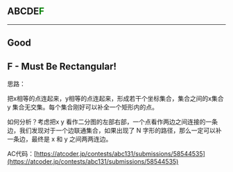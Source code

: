 ## ABCDE<font color=green>F</font>

---

## Good

## F - Must Be Rectangular!

思路：

把x相等的点连起来，y相等的点连起来，形成若干个坐标集合，集合之间的x集合 y 集合无交集。每个集合刚好可以补全一个矩形内的点。

如何分析？考虑把x y 看作二分图的左部右部，一个点看作两边之间连接的一条边，我们发现对于一个边联通集合，如果出现了 N 字形的路径，那么一定可以补一条边，最终是 x 和 y 之间两两连边。

AC代码：[https://atcoder.jp/contests/abc131/submissions/58544535](https://atcoder.jp/contests/abc131/submissions/58544535)